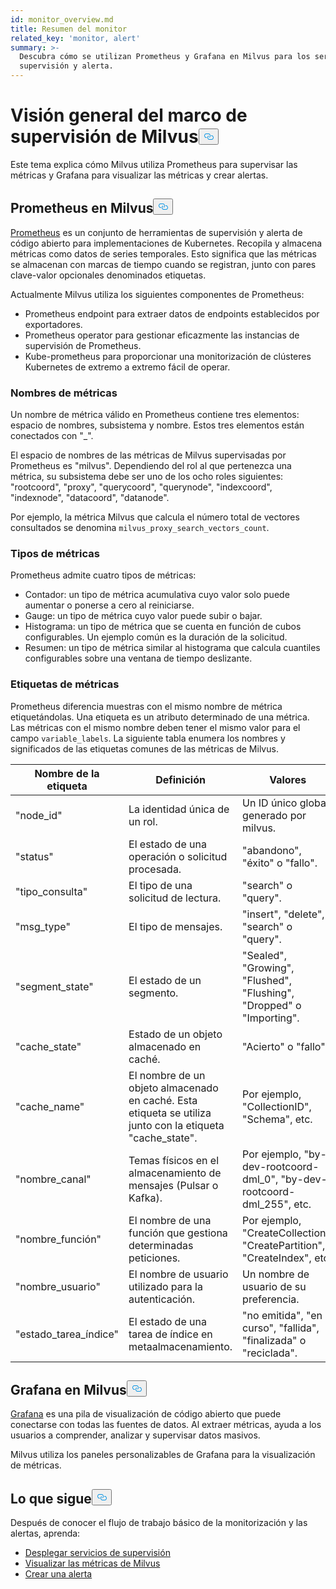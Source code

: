 ```yaml
---
id: monitor_overview.md
title: Resumen del monitor
related_key: 'monitor, alert'
summary: >-
  Descubra cómo se utilizan Prometheus y Grafana en Milvus para los servicios de
  supervisión y alerta.
---
```

<h1 id="Milvus-monitoring-framework-overview" class="common-anchor-header">Visión general del marco de supervisión de Milvus<button data-href="#Milvus-monitoring-framework-overview" class="anchor-icon" translate="no">
      <svg translate="no"
        aria-hidden="true"
        focusable="false"
        height="20"
        version="1.1"
        viewBox="0 0 16 16"
        width="16"
      >
        <path
          fill="#0092E4"
          fill-rule="evenodd"
          d="M4 9h1v1H4c-1.5 0-3-1.69-3-3.5S2.55 3 4 3h4c1.45 0 3 1.69 3 3.5 0 1.41-.91 2.72-2 3.25V8.59c.58-.45 1-1.27 1-2.09C10 5.22 8.98 4 8 4H4c-.98 0-2 1.22-2 2.5S3 9 4 9zm9-3h-1v1h1c1 0 2 1.22 2 2.5S13.98 12 13 12H9c-.98 0-2-1.22-2-2.5 0-.83.42-1.64 1-2.09V6.25c-1.09.53-2 1.84-2 3.25C6 11.31 7.55 13 9 13h4c1.45 0 3-1.69 3-3.5S14.5 6 13 6z"
        ></path>
      </svg>
    </button></h1><p>Este tema explica cómo Milvus utiliza Prometheus para supervisar las métricas y Grafana para visualizar las métricas y crear alertas.</p>
<h2 id="Prometheus-in-Milvus" class="common-anchor-header">Prometheus en Milvus<button data-href="#Prometheus-in-Milvus" class="anchor-icon" translate="no">
      <svg translate="no"
        aria-hidden="true"
        focusable="false"
        height="20"
        version="1.1"
        viewBox="0 0 16 16"
        width="16"
      >
        <path
          fill="#0092E4"
          fill-rule="evenodd"
          d="M4 9h1v1H4c-1.5 0-3-1.69-3-3.5S2.55 3 4 3h4c1.45 0 3 1.69 3 3.5 0 1.41-.91 2.72-2 3.25V8.59c.58-.45 1-1.27 1-2.09C10 5.22 8.98 4 8 4H4c-.98 0-2 1.22-2 2.5S3 9 4 9zm9-3h-1v1h1c1 0 2 1.22 2 2.5S13.98 12 13 12H9c-.98 0-2-1.22-2-2.5 0-.83.42-1.64 1-2.09V6.25c-1.09.53-2 1.84-2 3.25C6 11.31 7.55 13 9 13h4c1.45 0 3-1.69 3-3.5S14.5 6 13 6z"
        ></path>
      </svg>
    </button></h2><p><a href="https://prometheus.io/docs/introduction/overview/">Prometheus</a> es un conjunto de herramientas de supervisión y alerta de código abierto para implementaciones de Kubernetes. Recopila y almacena métricas como datos de series temporales. Esto significa que las métricas se almacenan con marcas de tiempo cuando se registran, junto con pares clave-valor opcionales denominados etiquetas.</p>
<p>Actualmente Milvus utiliza los siguientes componentes de Prometheus:</p>
<ul>
<li>Prometheus endpoint para extraer datos de endpoints establecidos por exportadores.</li>
<li>Prometheus operator para gestionar eficazmente las instancias de supervisión de Prometheus.</li>
<li>Kube-prometheus para proporcionar una monitorización de clústeres Kubernetes de extremo a extremo fácil de operar.</li>
</ul>
<h3 id="Metric-names" class="common-anchor-header">Nombres de métricas</h3><p>Un nombre de métrica válido en Prometheus contiene tres elementos: espacio de nombres, subsistema y nombre. Estos tres elementos están conectados con "_".</p>
<p>El espacio de nombres de las métricas de Milvus supervisadas por Prometheus es "milvus". Dependiendo del rol al que pertenezca una métrica, su subsistema debe ser uno de los ocho roles siguientes: "rootcoord", "proxy", "querycoord", "querynode", "indexcoord", "indexnode", "datacoord", "datanode".</p>
<p>Por ejemplo, la métrica Milvus que calcula el número total de vectores consultados se denomina <code translate="no">milvus_proxy_search_vectors_count</code>.</p>
<h3 id="Metric-types" class="common-anchor-header">Tipos de métricas</h3><p>Prometheus admite cuatro tipos de métricas:</p>
<ul>
<li>Contador: un tipo de métrica acumulativa cuyo valor solo puede aumentar o ponerse a cero al reiniciarse.</li>
<li>Gauge: un tipo de métrica cuyo valor puede subir o bajar.</li>
<li>Histograma: un tipo de métrica que se cuenta en función de cubos configurables. Un ejemplo común es la duración de la solicitud.</li>
<li>Resumen: un tipo de métrica similar al histograma que calcula cuantiles configurables sobre una ventana de tiempo deslizante.</li>
</ul>
<h3 id="Metric-labels" class="common-anchor-header">Etiquetas de métricas</h3><p>Prometheus diferencia muestras con el mismo nombre de métrica etiquetándolas. Una etiqueta es un atributo determinado de una métrica. Las métricas con el mismo nombre deben tener el mismo valor para el campo <code translate="no">variable_labels</code>. La siguiente tabla enumera los nombres y significados de las etiquetas comunes de las métricas de Milvus.</p>
<table>
<thead>
<tr><th>Nombre de la etiqueta</th><th>Definición</th><th>Valores</th></tr>
</thead>
<tbody>
<tr><td>"node_id"</td><td>La identidad única de un rol.</td><td>Un ID único global generado por milvus.</td></tr>
<tr><td>"status"</td><td>El estado de una operación o solicitud procesada.</td><td>"abandono", "éxito" o "fallo".</td></tr>
<tr><td>"tipo_consulta"</td><td>El tipo de una solicitud de lectura.</td><td>"search" o "query".</td></tr>
<tr><td>"msg_type"</td><td>El tipo de mensajes.</td><td>"insert", "delete", "search" o "query".</td></tr>
<tr><td>"segment_state"</td><td>El estado de un segmento.</td><td>"Sealed", "Growing", "Flushed", "Flushing", "Dropped" o "Importing".</td></tr>
<tr><td>"cache_state"</td><td>Estado de un objeto almacenado en caché.</td><td>"Acierto" o "fallo".</td></tr>
<tr><td>"cache_name"</td><td>El nombre de un objeto almacenado en caché. Esta etiqueta se utiliza junto con la etiqueta "cache_state".</td><td>Por ejemplo, "CollectionID", "Schema", etc.</td></tr>
<tr><td>"nombre_canal"</td><td>Temas físicos en el almacenamiento de mensajes (Pulsar o Kafka).</td><td>Por ejemplo, "by-dev-rootcoord-dml_0", "by-dev-rootcoord-dml_255", etc.</td></tr>
<tr><td>"nombre_función"</td><td>El nombre de una función que gestiona determinadas peticiones.</td><td>Por ejemplo, "CreateCollection", "CreatePartition", "CreateIndex", etc.</td></tr>
<tr><td>"nombre_usuario"</td><td>El nombre de usuario utilizado para la autenticación.</td><td>Un nombre de usuario de su preferencia.</td></tr>
<tr><td>"estado_tarea_índice"</td><td>El estado de una tarea de índice en metaalmacenamiento.</td><td>"no emitida", "en curso", "fallida", "finalizada" o "reciclada".</td></tr>
</tbody>
</table>
<h2 id="Grafana-in-Milvus" class="common-anchor-header">Grafana en Milvus<button data-href="#Grafana-in-Milvus" class="anchor-icon" translate="no">
      <svg translate="no"
        aria-hidden="true"
        focusable="false"
        height="20"
        version="1.1"
        viewBox="0 0 16 16"
        width="16"
      >
        <path
          fill="#0092E4"
          fill-rule="evenodd"
          d="M4 9h1v1H4c-1.5 0-3-1.69-3-3.5S2.55 3 4 3h4c1.45 0 3 1.69 3 3.5 0 1.41-.91 2.72-2 3.25V8.59c.58-.45 1-1.27 1-2.09C10 5.22 8.98 4 8 4H4c-.98 0-2 1.22-2 2.5S3 9 4 9zm9-3h-1v1h1c1 0 2 1.22 2 2.5S13.98 12 13 12H9c-.98 0-2-1.22-2-2.5 0-.83.42-1.64 1-2.09V6.25c-1.09.53-2 1.84-2 3.25C6 11.31 7.55 13 9 13h4c1.45 0 3-1.69 3-3.5S14.5 6 13 6z"
        ></path>
      </svg>
    </button></h2><p><a href="https://grafana.com/docs/grafana/latest/introduction/">Grafana</a> es una pila de visualización de código abierto que puede conectarse con todas las fuentes de datos. Al extraer métricas, ayuda a los usuarios a comprender, analizar y supervisar datos masivos.</p>
<p>Milvus utiliza los paneles personalizables de Grafana para la visualización de métricas.</p>
<h2 id="Whats-next" class="common-anchor-header">Lo que sigue<button data-href="#Whats-next" class="anchor-icon" translate="no">
      <svg translate="no"
        aria-hidden="true"
        focusable="false"
        height="20"
        version="1.1"
        viewBox="0 0 16 16"
        width="16"
      >
        <path
          fill="#0092E4"
          fill-rule="evenodd"
          d="M4 9h1v1H4c-1.5 0-3-1.69-3-3.5S2.55 3 4 3h4c1.45 0 3 1.69 3 3.5 0 1.41-.91 2.72-2 3.25V8.59c.58-.45 1-1.27 1-2.09C10 5.22 8.98 4 8 4H4c-.98 0-2 1.22-2 2.5S3 9 4 9zm9-3h-1v1h1c1 0 2 1.22 2 2.5S13.98 12 13 12H9c-.98 0-2-1.22-2-2.5 0-.83.42-1.64 1-2.09V6.25c-1.09.53-2 1.84-2 3.25C6 11.31 7.55 13 9 13h4c1.45 0 3-1.69 3-3.5S14.5 6 13 6z"
        ></path>
      </svg>
    </button></h2><p>Después de conocer el flujo de trabajo básico de la monitorización y las alertas, aprenda:</p>
<ul>
<li><a href="/docs/es/monitor.md">Desplegar servicios de supervisión</a></li>
<li><a href="/docs/es/visualize.md">Visualizar las métricas de Milvus</a></li>
<li><a href="/docs/es/alert.md">Crear una alerta</a></li>
</ul>

